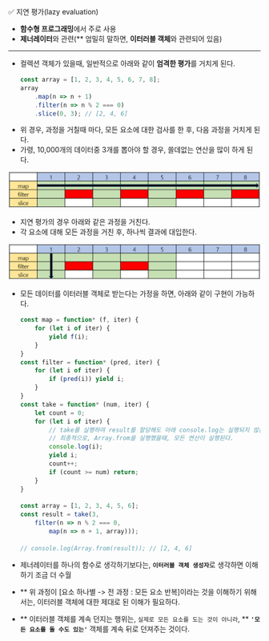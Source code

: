 ✅ 지연 평가(lazy evaluation)

* <b>함수형 프로그래밍</b>에서 주로 사용
* <b>제너레이터</b>와 관련(** 엄밀히 말하면, <b>이터러블 객체</b>와 관련되어 있음)
<hr />

* 컬렉션 객체가 있을때, 일반적으로 아래와 같이 <b>엄격한 평가</b>를 거치게 된다.
  ```javascript
  const array = [1, 2, 3, 4, 5, 6, 7, 8];
  array
      .map(n => n + 1)
      .filter(n => n % 2 === 0)
      .slice(0, 3); // [2, 4, 6]
  ```
* 위 경우, 과정을 거칠때 마다, 모든 요소에 대한 검사를 한 후, 다음 과정을 거치게 된다.
* 가령, 10,000개의 데이터중 3개를 뽑아야 할 경우, 쓸데없는 연산을 많이 하게 된다.

![strict](/resources/strict.png)

* 지연 평가의 경우 아래와 같은 과정을 거친다.
* 각 요소에 대해 모든 과정을 거친 후, 하나씩 결과에 대입한다.

![lazy](/resources/lazy.png)

* 모든 데이터를 이터러블 객체로 받는다는 가정을 하면, 아래와 같이 구현이 가능하다.
  ```javascript
  const map = function* (f, iter) {
      for (let i of iter) { 
          yield f(i);
      }
  }
  const filter = function* (pred, iter) {
      for (let i of iter) {
          if (pred(i)) yield i;
      }
  }
  const take = function* (num, iter) {
      let count = 0;
      for (let i of iter) {
          // take를 실행하여 result를 할당해도 아래 console.log는 실행되지 않는다.
          // 최종적으로, Array.from을 실행했을때, 모든 연산이 실행된다.
          console.log(i);
          yield i;
          count++;
          if (count >= num) return;
      }
  }

  const array = [1, 2, 3, 4, 5, 6];
  const result = take(3, 
      filter(n => n % 2 === 0, 
          map(n => n + 1, array)));

  // console.log(Array.from(result)); // [2, 4, 6]
  ```

* 제너레이터를 하나의 함수로 생각하기보다는, <b>`이터러블 객체 생성자`</b>로 생각하면 이해하기 조금 더 수월
* ** 위 과정이 [요소 하나별 -> 전 과정 : 모든 요소 반복]이라는 것을 이해하기 위해서는, 이터러블 객체에 대한 제대로 된 이해가 필요하다.
* ** 이터러블 객체를 계속 던지는 행위는, `실제로 모든 요소를 도는 것이 아니라`, ** <b>`'모든 요소를 돌 수도 있는'`</b> 객체를 계속 뒤로 던져주는 것이다.
